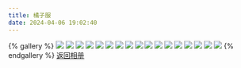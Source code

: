 ```yaml
---
title: 橘子服
date: 2024-04-06 19:02:40
---
```

{% gallery %}
![](https://picx.zhimg.com/80/v2-a98fc9cc37ee2f6d852457f5a9a852e0_1440w.png)
![](https://picx.zhimg.com/80/v2-9126b6de880113f4f7c22a401f042ca1_1440w.png)
![](https://pica.zhimg.com/80/v2-54b3b31e470467cc5472fdaf05ddad59_1440w.png)
![](https://picx.zhimg.com/80/v2-8edf0c74dd19801c6dde6ce076751e85_1440w.png)
![](https://pic1.zhimg.com/80/v2-111dbf709c9081a1c90a8aa5122a6c82_1440w.png)
![](https://picx.zhimg.com/80/v2-ad087baa6ccb9881f5c13d49651488cd_1440w.png)
![](https://picx.zhimg.com/80/v2-8f2e8f69a1a7b48e98f0b67a6bf47a4e_1440w.png)
![](https://pic1.zhimg.com/80/v2-25910037659b162b89f75bc506984e93_1440w.png)
![](https://picx.zhimg.com/80/v2-bbad53e467df78650ccaa1d7d5cf5105_1440w.png)
![](https://picx.zhimg.com/80/v2-8d92cbc77b061354671f874213182ec1_1440w.png)
![](https://picx.zhimg.com/80/v2-fc71fc03dc721006c1e1e7ad93160600_1440w.png)
![](https://pica.zhimg.com/80/v2-428d32c9467efe63ca29cbc337d6ff86_1440w.png)
![](https://pic1.zhimg.com/80/v2-7f9e5544be56f923beae511fa640c5fd_1440w.png)
![](https://picx.zhimg.com/80/v2-da7ea0f111fcd485e338def4e87a7b8e_1440w.png)
![](https://pica.zhimg.com/80/v2-477f3f687a4114f0b069f8bfd1345e32_1440w.png)
![](https://picx.zhimg.com/80/v2-76d689a5f34a63f383ce1ce8acb612d0_1440w.png)
![](https://pic1.zhimg.com/80/v2-ccbab63f2bdc032849f708ea8fa0e7fc_1440w.png)
{% endgallery %}
[返回相册](/Gallery)